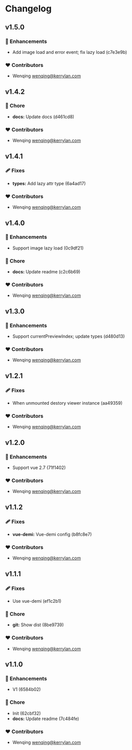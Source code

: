 # Changelog


## v1.5.0


### 🚀 Enhancements

  - Add image load and error event; fix lazy load (c7e3e9b)

### ❤️  Contributors

- Wenqing <wenqing@kerrylan.com>

## v1.4.2


### 🏡 Chore

  - **docs:** Update docs (d461cd8)

### ❤️  Contributors

- Wenqing <wenqing@kerrylan.com>

## v1.4.1


### 🩹 Fixes

  - **types:** Add lazy attr type (6a4ad17)

### ❤️  Contributors

- Wenqing <wenqing@kerrylan.com>

## v1.4.0


### 🚀 Enhancements

  - Support image lazy load (0c9df21)

### 🏡 Chore

  - **docs:** Update readme (c2c6b69)

### ❤️  Contributors

- Wenqing <wenqing@kerrylan.com>

## v1.3.0


### 🚀 Enhancements

  - Support currentPreviewIndex; update types (d480d13)

### ❤️  Contributors

- Wenqing <wenqing@kerrylan.com>

## v1.2.1


### 🩹 Fixes

  - When unmounted destory viewer instance (aa49359)

### ❤️  Contributors

- Wenqing <wenqing@kerrylan.com>

## v1.2.0


### 🚀 Enhancements

  - Support vue 2.7 (71f1402)

### ❤️  Contributors

- Wenqing <wenqing@kerrylan.com>

## v1.1.2


### 🩹 Fixes

  - **vue-demi:** Vue-demi config (b8fc8e7)

### ❤️  Contributors

- Wenqing <wenqing@kerrylan.com>

## v1.1.1


### 🩹 Fixes

  - Use vue-demi (ef1c2b1)

### 🏡 Chore

  - **git:** Show dist (8be9739)

### ❤️  Contributors

- Wenqing <wenqing@kerrylan.com>

## v1.1.0


### 🚀 Enhancements

  - V1 (6584b02)

### 🏡 Chore

  - Init (62cbf32)
  - **docs:** Update readme (7c484fe)

### ❤️  Contributors

- Wenqing <wenqing@kerrylan.com>

